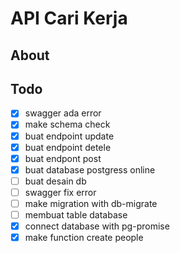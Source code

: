 # **API Cari Kerja**

## About

## Todo

- [x] swagger ada error
- [x] make schema check
- [x] buat endpoint update
- [x] buat endpoint detele
- [x] buat endpont post
- [x] buat database postgress online
- [ ] buat desain db
- [ ] swagger fix error
- [ ] make migration with db-migrate
- [ ] membuat table database
- [x] connect database with pg-promise
- [x] make function create people
